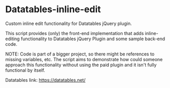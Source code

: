 # Datatables-inline-edit
Custom inline edit functionality for Datatables jQuery plugin. 

This script provides (only) the front-end implementation that adds inline-editing functionality to Datatables jQuery Plugin and some sample back-end code.

NOTE: Code is part of a bigger project, so there might be references to missing variables, etc. The script aims to demonstrate how could someone approach this functionality without using the paid plugin and it isn't fully functional by itself.

Datatables link: https://datatables.net/
